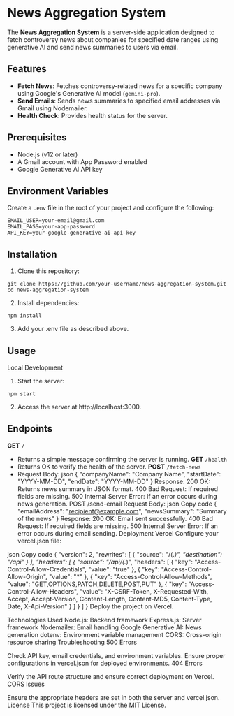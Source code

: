 # News Aggregation System

The **News Aggregation System** is a server-side application designed to fetch controversy news about companies for specified date ranges using generative AI and send news summaries to users via email.

## Features

- **Fetch News**: Fetches controversy-related news for a specific company using Google's Generative AI model (`gemini-pro`).
- **Send Emails**: Sends news summaries to specified email addresses via Gmail using Nodemailer.
- **Health Check**: Provides health status for the server.

## Prerequisites

- Node.js (v12 or later)
- A Gmail account with App Password enabled
- Google Generative AI API key

## Environment Variables

Create a `.env` file in the root of your project and configure the following:

```
EMAIL_USER=your-email@gmail.com
EMAIL_PASS=your-app-password
API_KEY=your-google-generative-ai-api-key
```
## Installation
1. Clone this repository:
```
git clone https://github.com/your-username/news-aggregation-system.git
cd news-aggregation-system
```
2. Install dependencies:
```
npm install
```
3. Add your .env file as described above.

## Usage
Local Development
1. Start the server:
```
npm start
```
2. Access the server at http://localhost:3000.

## Endpoints
**GET** ```/```
  - Returns a simple message confirming the server is running.
**GET** ```/health```
  - Returns OK to verify the health of the server.
**POST** ```/fetch-news```
  - Request Body:
  json
{
  "companyName": "Company Name",
  "startDate": "YYYY-MM-DD",
  "endDate": "YYYY-MM-DD"
}
Response:
200 OK: Returns news summary in JSON format.
400 Bad Request: If required fields are missing.
500 Internal Server Error: If an error occurs during news generation.
POST /send-email
Request Body:
json
Copy code
{
  "emailAddress": "recipient@example.com",
  "newsSummary": "Summary of the news"
}
Response:
200 OK: Email sent successfully.
400 Bad Request: If required fields are missing.
500 Internal Server Error: If an error occurs during email sending.
Deployment
Vercel
Configure your vercel.json file:

json
Copy code
{
  "version": 2,
  "rewrites": [
    { "source": "/(.*)", "destination": "/api" }
  ],
  "headers": [
    {
      "source": "/api/(.*)",
      "headers": [
        { "key": "Access-Control-Allow-Credentials", "value": "true" },
        { "key": "Access-Control-Allow-Origin", "value": "*" },
        { "key": "Access-Control-Allow-Methods", "value": "GET,OPTIONS,PATCH,DELETE,POST,PUT" },
        { "key": "Access-Control-Allow-Headers", "value": "X-CSRF-Token, X-Requested-With, Accept, Accept-Version, Content-Length, Content-MD5, Content-Type, Date, X-Api-Version" }
      ]
    }
  ]
}
Deploy the project on Vercel.

Technologies Used
Node.js: Backend framework
Express.js: Server framework
Nodemailer: Email handling
Google Generative AI: News generation
dotenv: Environment variable management
CORS: Cross-origin resource sharing
Troubleshooting
500 Errors

Check API key, email credentials, and environment variables.
Ensure proper configurations in vercel.json for deployed environments.
404 Errors

Verify the API route structure and ensure correct deployment on Vercel.
CORS Issues

Ensure the appropriate headers are set in both the server and vercel.json.
License
This project is licensed under the MIT License.
